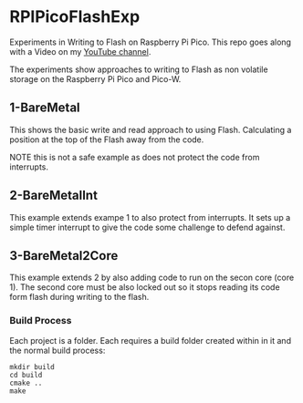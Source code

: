 # RPIPicoFlashExp
Experiments in Writing to Flash on Raspberry Pi Pico. This  repo goes
along with a Video on my [YouTube channel](https://youtube.com/@drjonea).

The experiments show approaches to writing to Flash as non volatile storage on the Raspberry Pi Pico and Pico-W.

## 1-BareMetal
This shows the basic write and read approach to using Flash. Calculating a position at the top of the Flash away from the code.

NOTE this is not a safe example as does not protect the code from interrupts.

## 2-BareMetalInt
This example extends exampe  1 to also protect from interrupts. It sets up a simple timer interrupt to give the code some challenge to defend against. 

## 3-BareMetal2Core
This example extends 2 by also adding code to run on the secon core (core 1). The second core must be also locked out so it stops reading its code form flash during writing to the flash.


### Build Process
Each project is a folder. Each requires a build folder created within in it and the normal build process:
```
mkdir build
cd build
cmake ..
make
```

